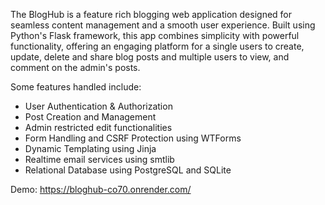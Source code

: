 The BlogHub is a feature rich blogging web application designed for seamless content management and a smooth user experience. 
Built using Python's Flask framework, this app combines simplicity with powerful functionality, offering an engaging platform for a single users to create, update, delete and share blog posts and multiple users to view, and comment on the admin's posts.

Some features handled include:
- User Authentication & Authorization
- Post Creation and Management
- Admin restricted edit functionalities
- Form Handling and CSRF Protection using WTForms
- Dynamic Templating using Jinja
- Realtime email services using smtlib
- Relational Database using PostgreSQL and SQLite

Demo: https://bloghub-co70.onrender.com/

